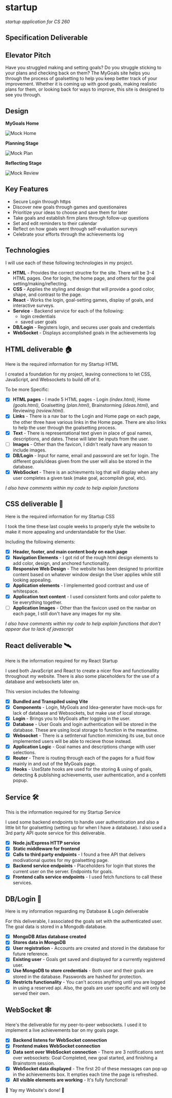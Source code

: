 # startup
*startup application for CS 260*

## Specification Deliverable

## Elevator Pitch
Have you struggled making and setting goals? Do you struggle sticking to your plans and checking back on them? The MyGoals site helps you through the process of goalsetting to help you keep better track of your improvement. Whether it is coming up with good goals, making realistic plans for them, or looking back for ways to improve, this site is designed to see you through.

## Design
**MyGoals Home**

![Mock Home](pitchPics/home.JPG)

**Planning Stage**

![Mock Plan](pitchPics/plan.JPG)

**Reflecting Stage**

![Mock Review](pitchPics/review.JPG)

## Key Features
- Secure Login through https
- Discover new goals through games and questionaires
- Prioritize your ideas to choose and save them for later
- Take goals and establish firm plans through follow-up questions
- Set and edit reminders to their calendar
- Reflect on how goals went through self-evaluation surveys
- Celebrate your efforts through the achievements log

## Technologies
I will use each of these following technologies in my project.
- **HTML** - Provides the correct structre for the site. There will be 3-4 HTML pages. One for login, the home page, and others for the goal setting/making/reflecting.
- **CSS** - Applies the styling and design that will provide a good color, shape, and contrast to the page.
- **React** - Works the login, goal-setting games, display of goals, and interactive surveys.
- **Service** - Backend service for each of the following:
    - login credentials
    - saved user goals
- **DB/Login** - Registers login, and secures user goals and credentials
- **WebSocket** - Displays accomplished goals in the achievements log 

## HTML deliverable 🏠
Here is the required information for my Startup HTML

I created a foundation for my project, leaving connections to let CSS, JavaScript, and Websockets to build off of it.

To be more Specific:

- [x] **HTML pages** - I made 5 HTML pages - Login *(index.html)*, Home *(goals.html)*, Goalsetting *(plan.html)*, Brainstorming *(ideas.html)*, and Reviewing *(review.html)*.
- [x] **Links** - There is a nav bar to the Login and Home page on each page, the other three have various links in the Home page. There are also links to help the user through the goalsetting process.
- [x] **Text** - There is representational text given in place of goal names, descriptions, and dates. These will later be inputs from the user.
- [ ] **Images** - Other than the favicon, I didn't really have any reason to include images.
- [x] **DB/Login** - Input for name, email and password are set for login. The different goals/ideas given from the user will also be stored in the database.
- [x] **WebSocket** - There is an achievments log that will display when any user completes a given task (make goal, accomplish goal, etc).

*I also have comments within my code to help explain functions*

## CSS deliverable 🎨
Here is the required information for my Startup CSS

I took the time these last couple weeks to properly style the website to make it more appealing and understandable for the User.

Including the following elements:

- [x] **Header, footer, and main content body on each page**
- [x] **Navigation Elements** - I got rid of the rough html design elements to add color, design, and anchored functionality.
- [x] **Responsive Web Design** - The website has been designed to prioritize content based on whatever window design the User applies while still looking appealing.
- [x] **Application elements** - I implemented good contrast and use of whitespace.
- [x] **Application text content** - I used consistent fonts and color palette to tie everything together.
- [ ] **Application Images** - Other than the favicon used on the navbar on each page, I still don't have any images for my site.

*I also have comments within my code to help explain functions that don't appear due to lack of javascript*

## React deliverable 🛰️
Here is the information required for my React Startup

I used both JavaScript and React to create a nicer flow and functionallity throughout my website. There is also some placeholders for the use of a database and websockets later on.

This version includes the following:

- [x] **Bundled and Transpiled using Vite**
- [x] **Components** - Login, MyGoals and Idea-generater have mock-ups for lack of database and Websockets, but make use of local storage. 
- [x] **Login** - Brings you to MyGoals after logging in the user.
- [x] **Database** - User Goals and login authentication will be stored in the database. These are using local storage to function in the meantime.
- [x] **Websocket** - There is a setInterval function mimicking its use, but once implemented users will be able to recieve those instead.
- [x] **Application Logic** - Goal names and descriptions change with user selections. 
- [x] **Router** - There is routing through each of the pages for a fluid flow mainly in and out of the MyGoals page.
- [x] **Hooks** - UseState hooks are used for the storing & using of goals, detecting & publishing achievements, user authentication, and a confetti popup.

## Service 🛠️
This is the information required for my Startup Service

I used some backend endpoints to handle user authentication and also a little bit for goalsetting (setting up for when I have a database). I also used a 3rd party API quote service for this deliverable.

- [x] **Node.js/Express HTTP service**
- [x] **Static middleware for frontend**
- [x] **Calls to third party endpoints** - I found a free API that delivers modivational quotes for my goalsetting page.
- [x] **Backend service endpoints** - Placeholders for login that stores the current user on the server. Endpoints for goals.
- [x] **Frontend calls service endpoints** - I used fetch functions to call these services.

## DB/Login 👾
Here is my information reguarding my Database & Login deliverable

For this deliverable, I associated the goals set with the authenticated user. The goal data is stored in a Mongodb database.

- [x] **MongoDB Atlas database created**
- [x] **Stores data in MongoDB**
- [x] **User registration** - Accounts are created and stored in the database for future reference.
- [x] **Existing user** - Goals get saved and displayed for a currently registered user.
- [x] **Use MongoDB to store credentials** - Both user and their goals are stored in the database. Passwords are hashed for protection.
- [x] **Restricts functionality** - You can't access anything until you are logged in using a reserved api. Also, the goals are user specific and will only be served their own.

## WebSocket 🕸️
Here's the deliverable for my peer-to-peer websockets. I used it to implement a live achievements bar on my goals page.

- [x] **Backend listens for WebSocket connection**
- [x] **Frontend makes WebSocket connection**
- [x] **Data sent over WebSocket connection** - There are 3 notifications sent over websockets: Goal Completed, new goal started, and finishing a Brainstorm session.
- [x] **WebSocket data displayed** - The first 20 of these messages can pop up in the achievements box. It empties each time the page is refreshed.
- [x] **All visible elements are working** - It's fully functional!

🎉 Yay my Website's done! 🎉

